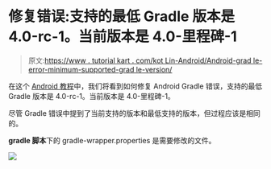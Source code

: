 # 修复错误:支持的最低 Gradle 版本是 4.0-rc-1。当前版本是 4.0-里程碑-1

> 原文:[https://www . tutorial kart . com/kot Lin-Android/Android-grad le-error-minimum-supported-grad le-version/](https://www.tutorialkart.com/kotlin-android/android-gradle-error-minimum-supported-gradle-version/)

在这个 [Android 教程](https://www.tutorialkart.com/kotlin-android-tutorial/)中，我们将看到如何修复 Android Gradle 错误，支持的最低 Gradle 版本是 4.0-rc-1。当前版本是 4.0-里程碑-1。

尽管 Gradle 错误中提到了当前支持的版本和最低支持的版本，但过程应该是相同的。

**gradle 脚本**下的 gradle-wrapper.properties 是需要修改的文件。

[![](../Images/925da31b32d6bc3827932f6c8afb11bb.png)](https://www.tutorialkart.com/)